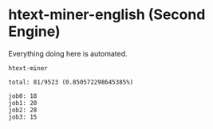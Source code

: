 # htext-miner-english (Second Engine)

Everything doing here is automated.

```
htext-miner

total: 81/9523 (0.850572298645385%)

job0: 18
job1: 20
job2: 28
job3: 15
```